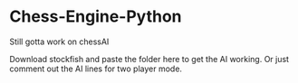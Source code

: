 # Chess-Engine-Python
Still gotta work on chessAI


Download stockfish and paste the folder here to get the AI working. Or just comment out the AI lines for two player mode.

